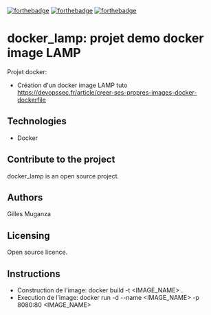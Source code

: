 [![forthebadge](https://forthebadge.com/images/badges/cc-0.svg)](https://forthebadge.com) [![forthebadge](https://forthebadge.com/images/badges/made-with-javascript.svg)](https://forthebadge.com) [![forthebadge](https://forthebadge.com/images/badges/uses-css.svg)](https://forthebadge.com)

# docker_lamp: projet demo docker image LAMP

Projet docker: 
- Création d'un docker image LAMP tuto https://devopssec.fr/article/creer-ses-propres-images-docker-dockerfile

## Technologies
- Docker

## Contribute to the project

docker_lamp is an open source project.

## Authors

Gilles Muganza

## Licensing

Open source licence.

## Instructions
- Construction de l'image:
docker build -t <IMAGE_NAME> .
- Execution de l'image:
docker run -d --name <IMAGE_NAME> -p 8080:80 <IMAGE_NAME>

